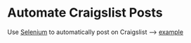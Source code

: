 # Automate Craigslist Posts

Use [Selenium](http://www.seleniumhq.org/) to automatically post on Craigslist –> [example](https://github.com/urmatbay/automate_craigslist/blob/master/craigslist_bot.py)

